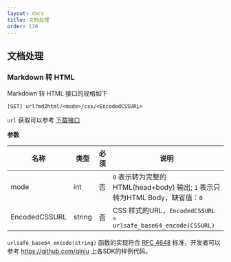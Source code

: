 ```yaml
---
layout: docs
title: 文档处理
order: 130
---
```


## 文档处理

### Markdown 转 HTML

Markdown 转 HTML 接口的规格如下

    [GET] url?md2html/<mode>/css/<EncodedCSSURL>

`url` 获取可以参考 [下载接口](get.html)

**参数**

名称          | 类型   | 必须 | 说明
--------------|--------|------|------------------------------------------------------------------------------
mode          | int    | 否   | `0` 表示转为完整的 HTML(head+body) 输出; `1` 表示只转为HTML Body，缺省值：`0`
EncodedCSSURL | string | 否   | CSS 样式的URL，`EncodedCSSURL = urlsafe_base64_encode(CSSURL)`

`urlsafe_base64_encode(string)` 函数的实现符合 [RFC 4648](http://www.ietf.org/rfc/rfc4648.txt) 标准，开发者可以参考 <https://github.com/qiniu> 上各SDK的样例代码。
